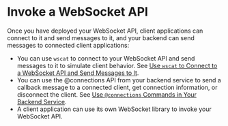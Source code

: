 # Invoke a WebSocket API<a name="apigateway-how-to-call-websocket-api"></a>

Once you have deployed your WebSocket API, client applications can connect to it and send messages to it, and your backend can send messages to connected client applications:
+ You can use `wscat` to connect to your WebSocket API and send messages to it to simulate client behavior\. See [Use `wscat` to Connect to a WebSocket API and Send Messages to It](apigateway-how-to-call-websocket-api-wscat.md)\.
+ You can use the @connections API from your backend service to send a callback message to a connected client, get connection information, or disconnect the client\. See [Use `@connections` Commands in Your Backend Service](apigateway-how-to-call-websocket-api-connections.md)\.
+ A client application can use its own WebSocket library to invoke your WebSocket API\.